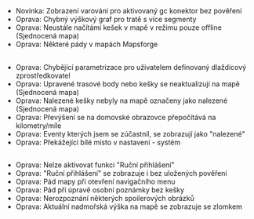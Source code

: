 ##
- Novinka: Zobrazení varování pro aktivovaný gc konektor bez pověření
- Oprava: Chybný výškový graf pro tratě s více segmenty
- Oprava: Neustále načítámí kešek v mapě v režimu pouze offline (Sjednocená mapa)
- Oprava: Některé pády v mapách Mapsforge

##
- Oprava: Chybějící parametrizace pro uživatelem definovaný dlaždicový zprostředkovatel
- Oprava: Upravené trasové body nebo kešky se neaktualizují na mapě (Sjednocená mapa)
- Oprava: Nalezené kešky nebyly na mapě označeny jako nalezené (Sjednocená mapa)
- Oprava: Převýšení se na domovské obrazovce přepočítává na kilometry/míle
- Oprava: Eventy kterých jsem se zúčastnil, se zobrazují jako "nalezené"
- Oprava: Překážející bílé místo v nastavení - systém

##
- Oprava: Nelze aktivovat funkci "Ruční přihlášení"
- Oprava: "Ruční přihlášení" se zobrazuje i bez uložených pověření
- Oprava: Pád mapy při otevření navigačního menu
- Oprava: Pád při úpravě osobní poznámky bez kešky
- Oprava: Nerozpoznání některých spoilerových obrázků
- Oprava: Aktuální nadmořská výška na mapě se zobrazuje se zlomkem
